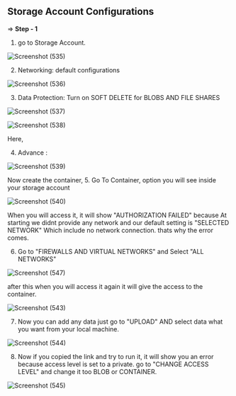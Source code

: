 ## Storage Account Configurations

=> **Step - 1**

1. go to Storage Account.

![Screenshot (535)](https://user-images.githubusercontent.com/46487696/98469980-a8158f00-2208-11eb-9ad2-3f05b66465ee.png)

2. Networking: default configurations

![Screenshot (536)](https://user-images.githubusercontent.com/46487696/98470008-d5fad380-2208-11eb-808c-6bfc4f6fba78.png)

3. Data Protection: Turn on SOFT DELETE for BLOBS AND FILE SHARES

![Screenshot (537)](https://user-images.githubusercontent.com/46487696/98470020-f165de80-2208-11eb-8d00-ac685324e475.png)

![Screenshot (538)](https://user-images.githubusercontent.com/46487696/98471110-2590cd80-2210-11eb-9628-8f8dbde3df14.png)


Here,  

4. Advance :

![Screenshot (539)](https://user-images.githubusercontent.com/46487696/98471126-380b0700-2210-11eb-87a0-d22e4beeebe1.png)


Now create the container,
5. Go To Container, option you will see inside your storage account

![Screenshot (540)](https://user-images.githubusercontent.com/46487696/98472470-4f9abd80-2219-11eb-9a3c-28f3994389e3.png)

When you will access it, it will show "AUTHORIZATION FAILED" because At starting we didnt provide any network and our default setting is "SELECTED NETWORK" Which include no network connection. thats why the error comes.

6. Go to "FIREWALLS AND VIRTUAL NETWORKS" and Select "ALL NETWORKS"

![Screenshot (547)](https://user-images.githubusercontent.com/46487696/98472560-d780c780-2219-11eb-8d23-1a3224b154e0.png)

after this when you will access it again it will give the access to the container.

![Screenshot (543)](https://user-images.githubusercontent.com/46487696/98477999-aa81e400-221c-11eb-8823-b20b5d35d4cd.png)

7. Now you can add any data just go to "UPLOAD" AND select data what you want from your local machine.

![Screenshot (544)](https://user-images.githubusercontent.com/46487696/98478471-e1f09080-221c-11eb-980c-8fb88426bbfb.png)

8. Now if you copied the link and try to run it, it will show you an error because access level is set to a private.
go to "CHANGE ACCESS LEVEL" and change it too BLOB or CONTAINER.

![Screenshot (545)](https://user-images.githubusercontent.com/46487696/98481141-27fa2400-221e-11eb-9f40-ef5fb4e2abf8.png)

